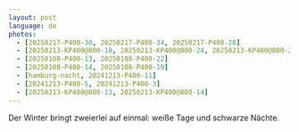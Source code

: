 ```yaml
---
layout: post
language: de
photos:
  - [20250217-P400-30, 20250217-P400-34, 20250217-P400-28]
  - [20250213-KP400@800-18, 20250213-KP400@800-24, 20250213-KP400@800-21]
  - [20250108-P400-13, 20250108-P400-22]
  - [20250108-P400-14, 20250108-P400-19]
  - [hamburg-nacht, 20241213-P400-11]
  - [20241213-P400-5, 20241213-P400-3]
  - [20250213-KP400@800-13, 20250213-KP400@800-14]
---
```


Der Winter bringt zweierlei auf einmal: weiße Tage und schwarze Nächte.
